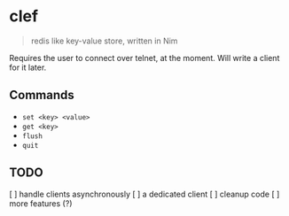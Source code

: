 # clef
> redis like key-value store, written in Nim

Requires the user to connect over telnet, at the moment. Will write a client for it later.

## Commands
- `set <key> <value>`
- `get <key>`
- `flush`
- `quit`

## TODO

[ ] handle clients asynchronously
[ ] a dedicated client
[ ] cleanup code
[ ] more features (?)

